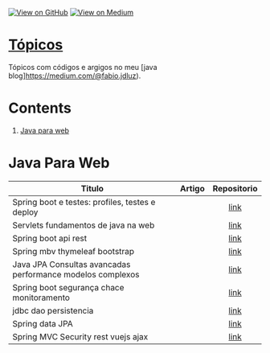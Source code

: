 [![View on GitHub](https://img.shields.io/badge/GitHub-View_on_GitHub-blue?logo=GitHub)](https://github.com/binhojulix/java)  [![View on Medium](https://img.shields.io/badge/Medium-View%20on%20Medium-red?logo=medium)](https://medium.com/@fabio.jdluz) 
# [Tópicos](https://github.com/binhojulix/Programa-o)
Tópicos com códigos e argigos no meu [java blog]https://medium.com/@fabio.jdluz). 



# Contents
1.  [Java para web](#java-para-web)




# Java Para Web
| Titulo        | Artigo           | Repositorio  |
| ------------- |:-------------:| :-----:|
| Spring boot e testes: profiles, testes e deploy |  | [link](https://github.com/binhojulix/Programa-o/tree/spring-boot-profiles-testes-deploy) 
| Servlets fundamentos de java na web |  | [link](https://github.com/binhojulix/Programa-o/tree/Servlets-Fundamentos-de-Java-na-Web) 
| Spring boot api rest |  | [link](https://github.com/binhojulix/Programa-o/tree/spring-boot-api-rest) 
| Spring mbv thymeleaf bootstrap |  | [link](https://github.com/binhojulix/Programa-o/tree/spring-mvc-thymeleaf-bootstrap) 
| Java JPA Consultas avancadas performance modelos complexos |  | [link](https://github.com/binhojulix/Programa-o/tree/java-jpa-consultas-avancadas-performance-modelos-complexos) 
| Spring boot segurança chace monitoramento |  | [link](https://github.com/binhojulix/Programa-o/tree/spring-boot-seguranca-cache-monitoramento) 
| jdbc dao persistencia |  | [link](https://github.com/binhojulix/Programa-o/tree/jdbc-dao-persistencia) 
| Spring data JPA |  | [link](https://github.com/binhojulix/Programa-o/tree/spring-data-jpa) 
| Spring MVC Security rest vuejs ajax |  | [link](https://github.com/binhojulix/Programa-o/tree/spring-mvc-security-rest-vuejs-ajax) 
